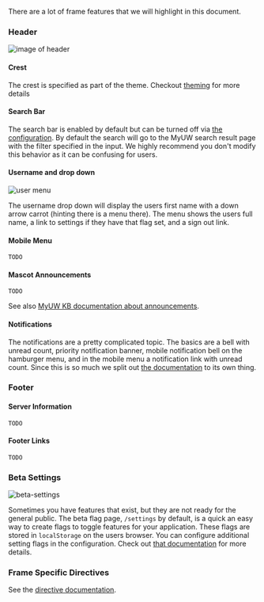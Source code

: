 There are a lot of frame features that we will highlight in this document.

### Header

![image of header](img/header.png)

#### Crest
The crest is specified as part of the theme. Checkout [theming](#/md/theming) for more details
#### Search Bar
The search bar is enabled by default but can be turned off via [the configuration](#/md/confiration). By default the search will go to the MyUW search result page with the filter specified in the input. We highly recommend you don't modify this behavior as it can be confusing for users.

#### Username and drop down
![user menu](img/user-menu.png)

The username drop down will display the users first name with a down arrow carrot (hinting there is a menu there). The menu shows the users full name, a link to settings if they have that flag set, and a sign out link.

#### Mobile Menu
`TODO`
#### Mascot Announcements
`TODO`

See also [MyUW KB documentation about announcements](https://kb.wisc.edu/myuw/page.php?id=63903).

#### Notifications
The notifications are a pretty complicated topic. The basics are a bell with unread count, priority notification banner, mobile notification bell on the hamburger menu, and in the mobile menu a notification link with unread count. Since this is so much we split out [the documentation](#/md/notifications) to its own thing.

### Footer
#### Server Information
`TODO`
#### Footer Links
`TODO`

### Beta Settings
![beta-settings](img/beta-settings.png)

Sometimes you have features that exist, but they are not ready for the general public. The beta flag page, `/settings` by default, is a quick an easy way to create flags to toggle features for your application. These flags are stored in `localStorage` on the users browser. You can configure additional setting flags in the configuration. Check out [that documentation](#/md/configuration) for more details.

### Frame Specific Directives
See the [directive documentation](#/md/directives).
